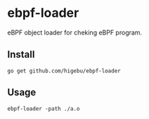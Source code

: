 # ebpf-loader

eBPF object loader for cheking eBPF program.

## Install

```
go get github.com/higebu/ebpf-loader
```

## Usage

```
ebpf-loader -path ./a.o
```
